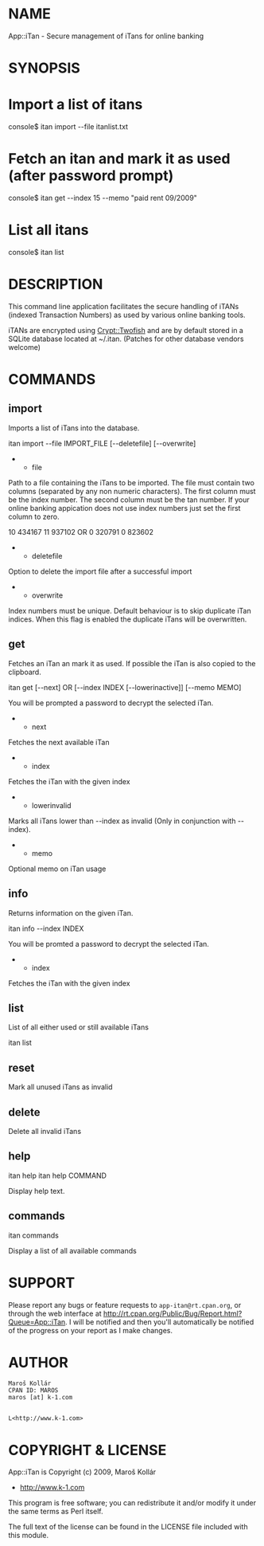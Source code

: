 # NAME 

App::iTan - Secure management of iTans for online banking

# SYNOPSIS

 # Import a list of itans
 console$ itan import --file itanlist.txt

 # Fetch an itan and mark it as used (after password prompt)
 console$ itan get --index 15 --memo "paid rent 09/2009"
 

 # List all itans
 console$ itan list

# DESCRIPTION

This command line application facilitates the secure handling of iTANs 
(indexed Transaction Numbers) as used by various online banking tools. 

iTANs are encrypted using [Crypt::Twofish](http://search.cpan.org/search?mode=module&query=Crypt::Twofish) and are by default stored 
in a SQLite database located at ~/.itan. (Patches for other database
vendors welcome)

# COMMANDS

## import

Imports a list of iTans into the database. 

 itan import --file IMPORT_FILE [--deletefile] [--overwrite]

- * file

Path to a file containing the iTans to be imported. The file must contain
two columns (separated by any non numeric characters). The first 
column must be the index number. The second column must be the tan 
number. If your online banking appication does not use index numbers just set
the first column to zero.

 10 434167
 11 937102
 OR
 0 320791
 0 823602

- * deletefile

Option to delete the import file after a successful import

- * overwrite 

Index numbers must be unique. Default behaviour is to skip duplicate iTan
indices. When this flag is enabled the duplicate iTans will be overwritten.

## get

Fetches an iTan an mark it as used. If possible the iTan is also copied
to the clipboard.

 itan get [--next] OR [--index INDEX [--lowerinactive]]  [--memo MEMO]

You will be prompted a password to decrypt the selected iTan.

- * next

Fetches the next available iTan

- * index

Fetches the iTan with the given index

- * lowerinvalid

Marks all iTans lower than --index as invalid (Only in conjunction with
--index).

- * memo

Optional memo on iTan usage

## info

Returns information on the given iTan.

 itan info --index INDEX

You will be promted a password to decrypt the selected iTan.

- * index

Fetches the iTan with the given index

## list

List of all either used or still available iTans

 itan list

## reset

Mark all unused iTans as invalid

## delete

Delete all invalid iTans

## help

 itan help 
 itan help COMMAND

Display help text.

## commands

 itan commands 

Display a list of all available commands

# SUPPORT

Please report any bugs or feature requests to 
`app-itan@rt.cpan.org`, or through the web interface at
<http://rt.cpan.org/Public/Bug/Report.html?Queue=App::iTan>.
I will be notified and then you'll automatically be notified of the progress 
on your report as I make changes.

# AUTHOR

    Maroš Kollár
    CPAN ID: MAROS
    maros [at] k-1.com
    

    L<http://www.k-1.com>

# COPYRIGHT & LICENSE

App::iTan is Copyright (c) 2009, Maroš Kollár 
- <http://www.k-1.com>

This program is free software; you can redistribute it and/or modify it under 
the same terms as Perl itself.

The full text of the license can be found in the
LICENSE file included with this module.